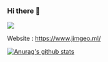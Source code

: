 ### Hi there 👋
![](https://vistr.dev/badge?repo=Jimgeo98.Jimgeo98)

Website : https://www.jimgeo.ml/

[![Anurag's github stats](https://github-readme-stats.vercel.app/api?username=Jimgeo98)](https://github.com/anuraghazra/github-readme-stats)

<!--
**Jimgeo98/Jimgeo98** is a ✨ _special_ ✨ repository because its `README.md` (this file) appears on your GitHub profile.

Here are some ideas to get you started:

- 🔭 I’m currently working on ...
- 🌱 I’m currently learning ...
- 👯 I’m looking to collaborate on ...
- 🤔 I’m looking for help with ...
- 💬 Ask me about ...
- 📫 How to reach me: ...
- 😄 Pronouns: ...
- ⚡ Fun fact: ...
-->
